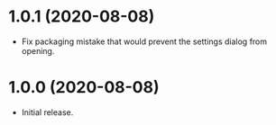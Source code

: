 # 1.0.1 (2020-08-08)

* Fix packaging mistake that would prevent the settings dialog from opening.

# 1.0.0 (2020-08-08)

* Initial release.